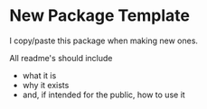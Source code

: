# New Package Template

I copy/paste this package when making new ones.

All readme's should include

- what it is
- why it exists
- and, if intended for the public, how to use it
